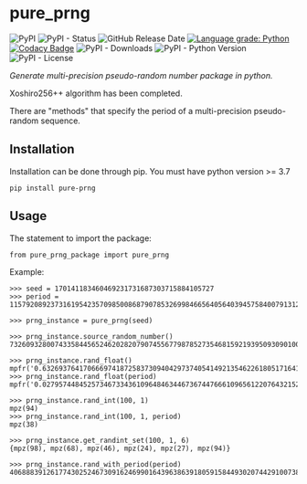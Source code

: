 # pure_prng

![PyPI](https://img.shields.io/pypi/v/pure_prng?color=red)
![PyPI - Status](https://img.shields.io/pypi/status/pure_prng)
![GitHub Release Date](https://img.shields.io/github/release-date/fsssosei/pure_prng)
[![Language grade: Python](https://img.shields.io/lgtm/grade/python/g/fsssosei/Pure_PRNG.svg?logo=lgtm&logoWidth=18)](https://lgtm.com/projects/g/fsssosei/Pure_PRNG/context:python)
[![Codacy Badge](https://api.codacy.com/project/badge/Grade/bf34f8d12be84b4492a5a3709df0aae5)](https://www.codacy.com/manual/fsssosei/pure_prng?utm_source=github.com&amp;utm_medium=referral&amp;utm_content=fsssosei/pure_prng&amp;utm_campaign=Badge_Grade)
![PyPI - Downloads](https://img.shields.io/pypi/dw/pure_prng?label=PyPI%20-%20Downloads)
![PyPI - Python Version](https://img.shields.io/pypi/pyversions/pure_prng)
![PyPI - License](https://img.shields.io/pypi/l/pure_prng)

*Generate multi-precision pseudo-random number package in python.*

Xoshiro256++ algorithm has been completed.

There are "methods" that specify the period of a multi-precision pseudo-random sequence.

## Installation

Installation can be done through pip. You must have python version >= 3.7

	pip install pure-prng

## Usage

The statement to import the package:

	from pure_prng_package import pure_prng
	
Example:

	>>> seed = 170141183460469231731687303715884105727
	>>> period = 115792089237316195423570985008687907853269984665640564039457584007913129639747
	
	>>> prng_instance = pure_prng(seed)
	
	>>> prng_instance.source_random_number()
	73260932800743358445652462028207907455677987852735468159219395093090100006110
	
	>>> prng_instance.rand_float()
	mpfr('0.6326937641706669741872583730940429737405414921354622618051716414693676562568086',257)
	>>> prng_instance.rand_float(period)
	mpfr('0.02795744845257346733436109648463446736744766610965612207643215290679786849298934',256)
	
	>>> prng_instance.rand_int(100, 1)
	mpz(94)
	>>> prng_instance.rand_int(100, 1, period)
	mpz(38)
	
	>>> prng_instance.get_randint_set(100, 1, 6)
	{mpz(98), mpz(68), mpz(46), mpz(24), mpz(27), mpz(94)}
	
	>>> prng_instance.rand_with_period(period)
	40688839126177430252467309162469901643963863918059158449302074429100738061310
